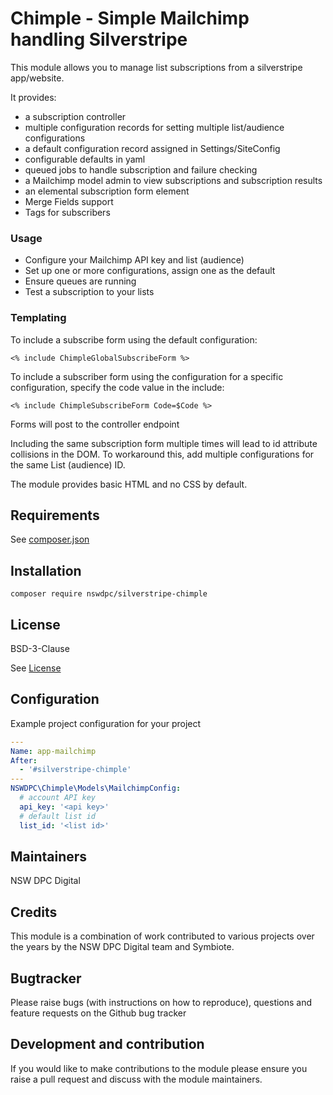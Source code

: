 # Chimple - Simple Mailchimp handling Silverstripe

This module allows you to manage list subscriptions from a silverstripe app/website.

It provides:

+ a subscription controller
+ multiple configuration records for setting multiple list/audience configurations
+ a default configuration record assigned in Settings/SiteConfig
+ configurable defaults in yaml
+ queued jobs to handle subscription and failure checking
+ a Mailchimp model admin to view subscriptions and subscription results
+ an elemental subscription form element
+ Merge Fields support
+ Tags for subscribers

### Usage

+ Configure your Mailchimp API key and list (audience)
+ Set up one or more configurations, assign one as the default
+ Ensure queues are running
+ Test a subscription to your lists

### Templating

To include a subscribe form using the default configuration:

```
<% include ChimpleGlobalSubscribeForm %>
```

To include a subscriber form using the configuration for a specific configuration, specify the code value in the include:

```
<% include ChimpleSubscribeForm Code=$Code %>
```

Forms will post to the controller endpoint

Including the same subscription form multiple times will lead to id attribute collisions in the DOM. To workaround this, add multiple configurations for the same List (audience) ID.

The module provides basic HTML and no CSS by default.

## Requirements

See [composer.json](./composer.json)

## Installation

```
composer require nswdpc/silverstripe-chimple
```

## License

BSD-3-Clause

See [License](./LICENSE.md)

## Configuration

Example project configuration for your project

```yaml
---
Name: app-mailchimp
After:
  - '#silverstripe-chimple'
---
NSWDPC\Chimple\Models\MailchimpConfig:
  # account API key
  api_key: '<api key>'
  # default list id
  list_id: '<list id>'
```

## Maintainers

NSW DPC Digital

## Credits

This module is a combination of work contributed to various projects over the years by the NSW DPC Digital team and Symbiote.

## Bugtracker

Please raise bugs (with instructions on how to reproduce), questions and feature requests on the Github bug tracker

## Development and contribution

If you would like to make contributions to the module please ensure you raise a pull request and discuss with the module maintainers.
